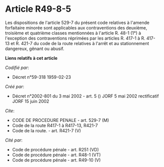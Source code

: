 # Article R49-8-5

Les dispositions de l'article 529-7 du présent code relatives à l'amende forfaitaire minorée sont applicables aux
contraventions des deuxième, troisième et quatrième classes mentionnées à l'article R. 48-1 (1°) à l'exception des
contraventions réprimées par les articles R. 417-1 à R. 417-13 et R. 421-7 du code de la route relatives à l'arrêt et au
stationnement dangereux, gênant ou abusif.

**Liens relatifs à cet article**

_Codifié par_:

  - Décret n°59-318 1959-02-23

_Créé par_:

  - Décret n°2002-801 du 3 mai 2002 - art. 5 () JORF 5 mai 2002 rectificatif JORF 15 juin 2002

_Cite_:

  - CODE DE PROCEDURE PENALE - art. 529-7 (M)
  - Code de la route R417-1 à R417-13, R421-7
  - Code de la route. - art. R421-7 (V)

_Cité par_:

  - Code de procédure pénale - art. R251 (VD)
  - Code de procédure pénale - art. R48-1 (VT)
  - Code de procédure pénale - art. R49-10 (V)
